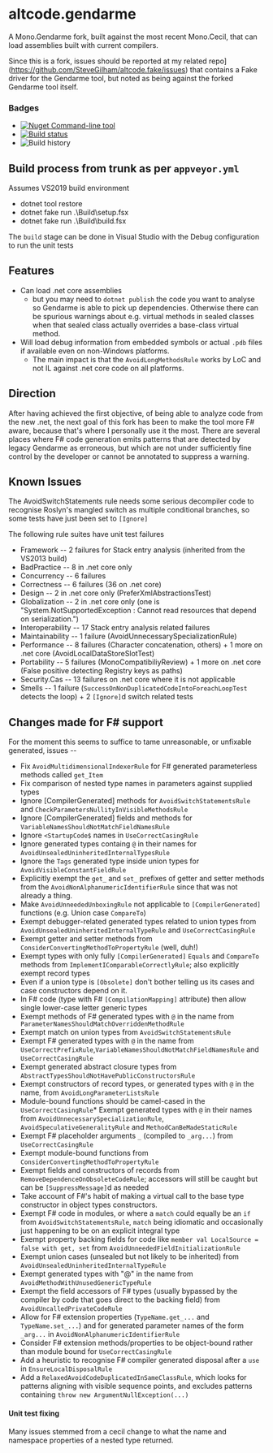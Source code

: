 
# altcode.gendarme
A Mono.Gendarme fork, built against the most recent Mono.Cecil, that can load assemblies built with current compilers.

Since this is a fork, issues should be reported at my related repo](https://github.com/SteveGilham/altcode.fake/issues) that contains a Fake driver for the Gendarme tool, but noted as being against the forked Gendarme tool itself.

### Badges
* [![Nuget](https://buildstats.info/nuget/altcode.gendarme?includePreReleases=true) Command-line tool](https://www.nuget.org/packages/altcode.gendarme)
* [![Build status](https://img.shields.io/appveyor/ci/SteveGilham/Gendarme.svg)](https://ci.appveyor.com/project/SteveGilham/Gendarme)
* ![Build history](https://buildstats.info/appveyor/chart/SteveGilham/Gendarme)

## Build process from trunk as per `appveyor.yml`

Assumes VS2019 build environment

* dotnet tool restore
* dotnet fake run .\Build\setup.fsx
* dotnet fake run .\Build\build.fsx

The `build` stage can be done in Visual Studio with the Debug configuration to run the unit tests

## Features
* Can load .net core assemblies 
  * but you may need to `dotnet publish` the code you want to analyse so Gendarme is able to pick up dependencies.  Otherwise there can be spurious warnings about e.g. virtual methods in sealed classes when that sealed class actually overrides a base-class virtual method.
* Will load debug information from embedded symbols or actual `.pdb` files if available even on non-Windows platforms.
  *  The main impact is that the `AvoidLongMethodsRule` works by LoC and not IL against .net core code on all platforms.

## Direction
After having achieved the first objective, of being able to analyze code from the new .net, the next goal of this fork has been to make the tool more F# aware, because that's where I personally use it the most.  There are several places where F# code generation emits patterns that are detected by legacy Gendarme as erroneous, but which are not under sufficiently fine control by the developer or cannot be annotated to suppress a warning.

## Known Issues
The AvoidSwitchStatements rule needs some serious decompiler code to recognise Roslyn's mangled switch as multiple conditional branches, so some tests have just been set to `[Ignore]`

The following rule suites have unit test failures

* Framework -- 2 failures for Stack entry analysis (inherited from the VS2013 build)
* BadPractice -- 8 in .net core only
* Concurrency -- 6 failures
* Correctness -- 6 failures (36 on .net core)
* Design -- 2 in .net core only (PreferXmlAbstractionsTest)
* Globalization -- 2 in .net core only (one is "System.NotSupportedException : Cannot read resources that depend on serialization.")
* Interoperability -- 17 Stack entry analysis related failures 
* Maintainability -- 1 failure (AvoidUnnecessarySpecializationRule)
* Performance -- 8 failures (Character concatenation, others) + 1 more on .net core (AvoidLocalDataStoreSlotTest)
* Portability -- 5 failures (MonoCompatibiliyReview) + 1 more on .net core (False positive detecting Registry keys as paths)
* Security.Cas -- 13 failures on .net core where it is not applicable
* Smells -- 1 failure (`SuccessOnNonDuplicatedCodeIntoForeachLoopTest` detects the loop) + 2 `[Ignore]`d switch related tests

## Changes made for F# support
For the moment this seems to suffice to tame unreasonable, or unfixable generated, issues --

* Fix `AvoidMultidimensionalIndexerRule` for F# generated parameterless methods called `get_Item`
* Fix comparison of nested type names in parameters against supplied types
* Ignore [CompilerGenerated] methods for `AvoidSwitchStatementsRule` and `CheckParametersNullityInVisibleMethodsRule`
* Ignore [CompilerGenerated] fields and methods for `VariableNamesShouldNotMatchFieldNamesRule`
* Ignore `<StartupCode$` names in `UseCorrectCasingRule`
* Ignore generated types containg `@` in their names for `AvoidUnsealedUninheritedInternalTypesRule`
* Ignore the `Tags` generated type inside union types for `AvoidVisibleConstantFieldRule`
* Explicitly exempt the `get_` and `set_` prefixes of getter and setter methods from the `AvoidNonAlphanumericIdentifierRule` since that was not already a thing.
* Make `AvoidUnneededUnboxingRule` not applicable to `[CompilerGenerated]` functions (e.g. Union case `CompareTo`)
* Exempt debugger-related generated types related to union types from `AvoidUnsealedUninheritedInternalTypeRule` and `UseCorrectCasingRule`
* Exempt getter and setter methods from `ConsiderConvertingMethodToPropertyRule` (well, duh!)
* Exempt types with only fully `[CompilerGenerated]` `Equals` and `CompareTo` methods from `ImplementIComparableCorrectlyRule`; also explicitly exempt record types
* Even if a union type is `[Obsolete]` don't bother telling us its cases and case constructors depend on it.
* In F# code (type with F# `[CompilationMapping]` attribute) then allow single lower-case letter generic types
* Exempt methods of F# generated types with `@` in the name from ` ParameterNamesShouldMatchOverriddenMethodRule`
* Exempt match on union types from `AvoidSwitchStatementsRule`
* Exempt F# generated types with `@` in the name from `UseCorrectPrefixRule`,`VariableNamesShouldNotMatchFieldNamesRule` and `UseCorrectCasingRule`
* Exempt generated abstract closure types from `AbstractTypesShouldNotHavePublicConstructorsRule`
* Exempt constructors of record types, or generated types with `@` in the name, from `AvoidLongParameterListsRule`
* Module-bound functions should be camel-cased in the `UseCorrectCasingRule`* Exempt generated types with `@` in their names from `AvoidUnnecessarySpecializationRule`, `AvoidSpeculativeGeneralityRule` and `MethodCanBeMadeStaticRule`
* Exempt F# placeholder arguments `_` (compiled to `_arg...`) from `UseCorrectCasingRule`
* Exempt module-bound functions from `ConsiderConvertingMethodToPropertyRule`
* Exempt fields and constructors of records from `RemoveDependenceOnObsoleteCodeRule`; accessors will still be caught but can be `[SuppressMessage]`d as needed
* Take account of F#'s habit of making a virtual call to the base type constructor in object types constructors.
* Exempt F# code in modules, or where a `match` could equally be an `if` from `AvoidSwitchStatementsRule`, `match` being idiomatic and occasionally just happening to be on an explicit integral type
* Exempt property backing fields for code like `member val LocalSource = false with get, set` from `AvoidUnneededFieldInitializationRule`
* Exempt union cases (unsealed but not likely to be inherited) from `AvoidUnsealedUninheritedInternalTypeRule`
* Exempt generated types with "@" in the name from `AvoidMethodWithUnusedGenericTypeRule`
* Exempt the field accessors of F# types (usually bypassed by the compiler by code that goes direct to the backing field) from `AvoidUncalledPrivateCodeRule`
* Allow for F# extension properties (`TypeName.get_...` and `TypeName.set_...`) and for generated parameter names of the form `_arg...` in `AvoidNonAlphanumericIdentifierRule`
* Consider F# extension methods/properties to be object-bound rather than module bound for `UseCorrectCasingRule`
* Add a heuristic to recognise F# compiler generated disposal after a `use` in `EnsureLocalDisposalRule`
* Add a `RelaxedAvoidCodeDuplicatedInSameClassRule`, which looks for patterns aligning with visible sequence points, and excludes patterns containing `throw new ArgumentNullException(...)`

#### Unit test fixing

Many issues stemmed from a cecil change to what the name and namespace properties of a nested type returned.

